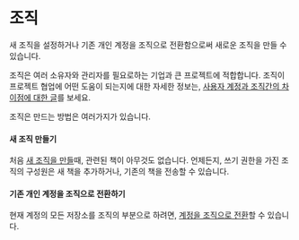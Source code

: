 # 조직

새 조직을 설정하거나 기존 개인 계정을 조직으로 전환함으로써 새로운 조직을 만들 수 있습니다.

조직은 여러 소유자와 관리자를 필요로하는 기업과 큰 프로젝트에 적합합니다. 조직이 프로젝트 협업에 어떤 도움이 되는지에 대한 자세한 정보는, [사용자 계정과 조직간의 차이점에 대한 글](./differences.md)를 보세요.

조직은 만드는 방법은 여러가지가 있습니다.

#### 새 조직 만들기

처음 [새 조직을 만들](https://www.gitbook.com/organizations/new)때, 관련된 책이 아무것도 없습니다. 언제든지, 쓰기 권한을 가진 조직의 구성원은 새 책을 추가하거나, 기존의 책을 전송할 수 있습니다.

#### 기존 개인 계정을 조직으로 전환하기

현재 계정의 모든 저장소를 조직의 부분으로 하려면, [계정을 조직으로 전환](./convert.md)할 수 있습니다.